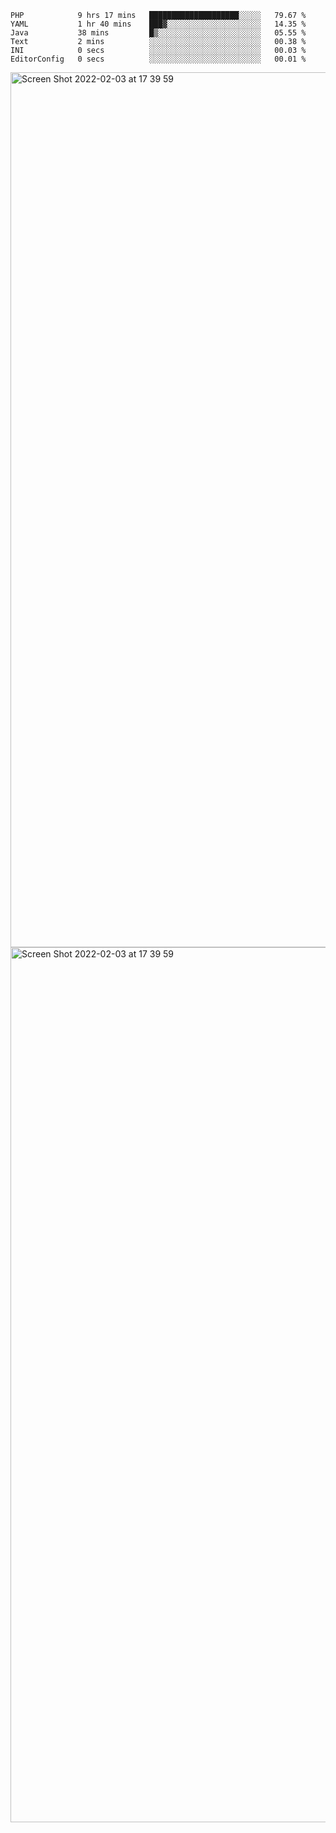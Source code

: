 <!--START_SECTION:waka-->

```text
PHP            9 hrs 17 mins   ████████████████████░░░░░   79.67 %
YAML           1 hr 40 mins    ███▓░░░░░░░░░░░░░░░░░░░░░   14.35 %
Java           38 mins         █▒░░░░░░░░░░░░░░░░░░░░░░░   05.55 %
Text           2 mins          ░░░░░░░░░░░░░░░░░░░░░░░░░   00.38 %
INI            0 secs          ░░░░░░░░░░░░░░░░░░░░░░░░░   00.03 %
EditorConfig   0 secs          ░░░░░░░░░░░░░░░░░░░░░░░░░   00.01 %
```

<!--END_SECTION:waka-->

<img width="1400" alt="Screen Shot 2022-02-03 at 17 39 59" src="https://user-images.githubusercontent.com/45716542/152387304-f2b60485-53a6-4f4b-a818-5cefb1b0c0ae.png">
<img width="1400" alt="Screen Shot 2022-02-03 at 17 39 59" src="https://user-images.githubusercontent.com/45716542/152387273-ea5cdf21-2a45-44da-8bef-00c1763b1d42.png">
